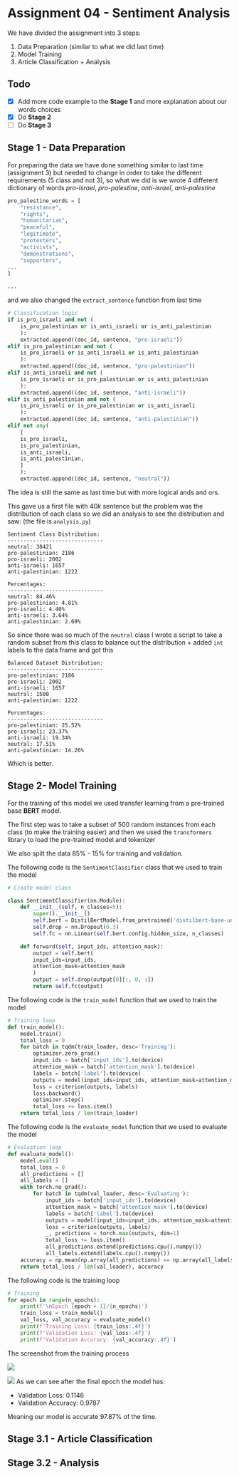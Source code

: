 # Assignment 04 - Sentiment Analysis

We have divided the assignment into 3 steps:

1. Data Preparation (similar to what we did last time)
2. Model Training
3. Article Classification + Analysis

## Todo

- [x] Add more code example to the **Stage 1** and more explanation about our words choices
- [x] Do **Stage 2**
- [ ] Do **Stage 3**

## Stage 1 - Data Preparation

For preparing the data we have done something similar to last time (assignment 3) but needed to change in order to take the different requirements (5 class and not 3), so what we did is we wrote 4 different dictionary of words _pro-israel_, _pro-palestine_, _anti-israel_, _anti-palestine_

```python
pro_palestine_words = [
	"resistance",
	"rights",
	"humanitarian",
	"peaceful",
	"legitimate",
	"protesters",
	"activists",
	"demonstrations",
	"supporters",
...
]

...
```

and we also changed the `extract_sentence` function from last time

```python
# Classification logic
if is_pro_israeli and not (
	is_pro_palestinian or is_anti_israeli or is_anti_palestinian
	):
	extracted.append((doc_id, sentence, "pro-israeli"))
elif is_pro_palestinian and not (
	is_pro_israeli or is_anti_israeli or is_anti_palestinian
	):
	extracted.append((doc_id, sentence, "pro-palestinian"))
elif is_anti_israeli and not (
	is_pro_israeli or is_pro_palestinian or is_anti_palestinian
	):
	extracted.append((doc_id, sentence, "anti-israeli"))
elif is_anti_palestinian and not (
	is_pro_israeli or is_pro_palestinian or is_anti_israeli
	):
	extracted.append((doc_id, sentence, "anti-palestinian"))
elif not any(
	[
	is_pro_israeli,
	is_pro_palestinian,
	is_anti_israeli,
	is_anti_palestinian,
	]
	):
	extracted.append((doc_id, sentence, "neutral"))
```

The idea is still the same as last time but with more logical ands and ors.

This gave us a first file with $40k$ sentence but the problem was the distribution of each class so we did an analysis to see the distribution and saw: (the file is `analysis.py`)

```plaintext
Sentiment Class Distribution:
------------------------------
neutral: 38421
pro-palestinian: 2186
pro-israeli: 2002
anti-israeli: 1657
anti-palestinian: 1222

Percentages:
------------------------------
neutral: 84.46%
pro-palestinian: 4.81%
pro-israeli: 4.40%
anti-israeli: 3.64%
anti-palestinian: 2.69%
```

So since there was so much of the `neutral` class I wrote a script to take a random subset from this class to balance out the distribution + added `int` labels to the data frame and got this

```plaintext
Balanced Dataset Distribution:
------------------------------
pro-palestinian: 2186
pro-israeli: 2002
anti-israeli: 1657
neutral: 1500
anti-palestinian: 1222

Percentages:
------------------------------
pro-palestinian: 25.52%
pro-israeli: 23.37%
anti-israeli: 19.34%
neutral: 17.51%
anti-palestinian: 14.26%
```

Which is better.

## Stage 2- Model Training

For the training of this model we used transfer learning from a pre-trained base **BERT** model.

The first step was to take a subset of 500 random instances from each class (to make the training easier) and then we used the `transformers` library to load the pre-trained model and tokenizer

We also spilt the data 85% - 15% for training and validation.

The following code is the `SentimentClassifier` class that we used to train the model

```python
# Create model class

class SentimentClassifier(nn.Module):
	def __init__(self, n_classes=5):
		super().__init__()
		self.bert = DistilBertModel.from_pretrained('distilbert-base-uncased')
		self.drop = nn.Dropout(0.3)
		self.fc = nn.Linear(self.bert.config.hidden_size, n_classes)

	def forward(self, input_ids, attention_mask):
		output = self.bert(
		input_ids=input_ids,
		attention_mask=attention_mask
		)
		output = self.drop(output[0][:, 0, :])
		return self.fc(output)
```

The following code is the `train_model` function that we used to train the model

```python
# Training loop
def train_model():
	model.train()
	total_loss = 0
	for batch in tqdm(train_loader, desc='Training'):
		optimizer.zero_grad()
		input_ids = batch['input_ids'].to(device)
		attention_mask = batch['attention_mask'].to(device)
		labels = batch['label'].to(device)
		outputs = model(input_ids=input_ids, attention_mask=attention_mask)
		loss = criterion(outputs, labels)
		loss.backward()
		optimizer.step()
		total_loss += loss.item()
	return total_loss / len(train_loader)
```

The following code is the `evaluate_model` function that we used to evaluate the model

```python
# Evaluation loop
def evaluate_model():
	model.eval()
	total_loss = 0
	all_predictions = []
	all_labels = []
	with torch.no_grad():
		for batch in tqdm(val_loader, desc='Evaluating'):
			input_ids = batch['input_ids'].to(device)
			attention_mask = batch['attention_mask'].to(device)
			labels = batch['label'].to(device)
			outputs = model(input_ids=input_ids, attention_mask=attention_mask)
			loss = criterion(outputs, labels)
			_, predictions = torch.max(outputs, dim=1)
			total_loss += loss.item()
			all_predictions.extend(predictions.cpu().numpy())
			all_labels.extend(labels.cpu().numpy())
	accuracy = np.mean(np.array(all_predictions) == np.array(all_labels))
	return total_loss / len(val_loader), accuracy
```

The following code is the training loop

```python
# Training
for epoch in range(n_epochs):
	print(f'\nEpoch {epoch + 1}/{n_epochs}')
	train_loss = train_model()
	val_loss, val_accuracy = evaluate_model()
	print(f'Training Loss: {train_loss:.4f}')
	print(f'Validation Loss: {val_loss:.4f}')
	print(f'Validation Accuracy: {val_accuracy:.4f}')
```

The screenshot from the training process

![](attachments/training_1.png)

![](attachments/training_2.png)
As we can see after the final epoch the model has:

- Validation Loss: 0.1146
- Validation Accuracy: 0.9787

Meaning our model is accurate $97.87\%$ of the time.

## Stage 3.1 - Article Classification

## Stage 3.2 - Analysis
